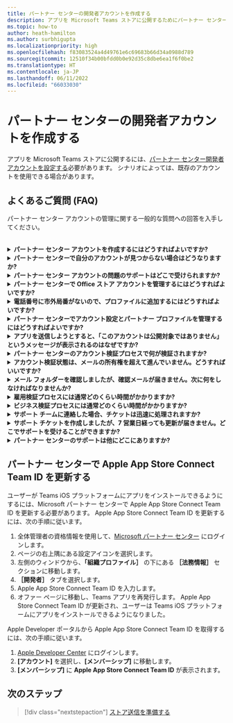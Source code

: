 ```yaml
---
title: パートナー センターの開発者アカウントを作成する
description: アプリを Microsoft Teams ストアに公開するためにパートナー センター開発者アカウントを作成するときの FAQ。
ms.topic: how-to
author: heath-hamilton
ms.author: surbhigupta
ms.localizationpriority: high
ms.openlocfilehash: f83083524a4d49761e6c69683b66d34a0988d789
ms.sourcegitcommit: 12510f34b00bfdd0b0e92d35c8dbe6ea1f6f0be2
ms.translationtype: HT
ms.contentlocale: ja-JP
ms.lasthandoff: 06/11/2022
ms.locfileid: "66033030"
---
```

# <a name="create-a-partner-center-developer-account"></a>パートナー センターの開発者アカウントを作成する

アプリを Microsoft Teams ストアに公開するには、[パートナー センター開発者アカウントを設定する](/office/dev/store/open-a-developer-account)必要があります。 シナリオによっては、既存のアカウントを使用できる場合があります。

## <a name="faq"></a>よくあるご質問 (FAQ)

パートナー センター アカウントの管理に関する一般的な質問への回答を入手してください。

<br>

<details>

<summary><b>パートナー センター アカウントを作成するにはどうすればよいですか?</b></summary>

パートナー センター アカウントは、次のいずれかの方法で作成できます。

* パートナー センターを初めて使用し、Microsoft ネットワーク アカウントをお持ちでない場合は、[パートナー センターの登録ページを使用してアカウントを作成します](/office/dev/store/open-a-developer-account#create-an-account-using-the-partner-center-enrollment-page)。
* 既に Microsoft パートナー ネットワークに登録している場合は、[既存の Microsoft パートナー センターの登録を使用して、パートナー センターから直接アカウントを作成します](/office/dev/store/open-a-developer-account#create-an-account-using-an-existing-partner-center-enrollment)。

<br>

</details>

<details>

<summary><b>パートナー センターで自分のアカウントが見つからない場合はどうなりますか?</b></summary>

[パートナー センターのサポート チケット](https://partner.microsoft.com/support/v2/?stage=1)を開き、次を選択します。

| メニュー | オプション |
| -------   | -------  |
|カテゴリ| 商用マーケットプレース|
| トピック | 一般的なマーケットプレイスのヘルプと使い方の質問 |
| サブトピック| Office アドイン |

<br>

</details>

<details>

<summary><b>パートナー センター アカウントの問題のサポートはどこで受けられますか?</b></summary>

[発行元のサポート ページ](https://aka.ms/marketplacepublishersupport)にアクセスして、問題を検索してください。 ガイダンスが役に立たない場合は、[パートナー センターのサポート チケット](/azure/marketplace/partner-center-portal/support#how-to-open-a-support-ticket)を作成します。

<br>

</details>

<details>

<summary><b>パートナー センターで Office ストア アカウントを管理するにはどうすればよいですか?</b></summary>

詳細については、「[パートナー センターを通じたアカウントの管理](/office/dev/store/manage-account-settings-and-profile)」を参照してください。

<br>

</details>

<details>

<summary><b>電話番号に市外局番がないので、プロファイルに追加するにはどうすればよいですか?</b></summary>

電話番号には、国番号、市外局番、電話番号の 3 つの部分があります。 電話番号に市外局番が含まれていない場合は、2 番目のボックスを空のままにして、3 番目のボックスに入力します。

<br>

</details>

<details>

<summary><b>パートナー センターでアカウント設定とパートナー プロファイルを管理するにはどうすればよいですか?</b></summary>

詳細については、「[アカウント設定とプロファイル情報の管理](/windows/uwp/publish/manage-account-settings-and-profile#additional-settings-and-info)」を参照してください。

<br>

</details>

<details>

<summary><b>アプリを送信しようとすると、「このアカウントは公開対象ではありません」というメッセージが表示されるのはなぜですか?</b></summary>

[アカウント認証状態](/partner-center/verification-responses)が保留中であるため、このエラー メッセージが表示されました。 パートナー センターの[ダッシュボード](https://partner.microsoft.com/dashboard)で状態を確認してください。 **[設定]** 歯車アイコンを選択し、**[開発者設定] > [アカウント] > [アカウント設定]** を選択します。

![パートナー センターの検証状態](~/assets/images/partner-center-verification-status.png)

<br>

</details>

<details>

<summary><b>パートナー センターのアカウント検証プロセスで何が検証されますか?</b></summary>

検証領域には、**メールの所有権**、**雇用**、**ビジネス** の 3 つがあります。 詳細については、「[検証内容と対応方法](/partner-center/verification-responses#what-is-verified-and-how-to-respond)」を参照してください。

主な連絡先、グローバル管理者、またはアカウント管理者の場合は、プロフィール ページで検証状態を監視し、進行状況を追跡できます。

検証プロセスが完了すると、プロフィール ページの登録状態が *保留中* から *承認済み* に変わります。 その後、主な連絡先は、数営業日以内に Microsoft からメールを受信します。

<br>

</details>

<details>

<summary><b>アカウント検証状態は、メールの所有権を超えて進んでいません。どうすればいいですか?</b></summary>

**メールの所有権** の検証プロセス中に、確認メールが主な連絡先に送信されます。 主な連絡先の受信トレイで、件名 "**必要なアクション: Microsoft でメール アカウントを確認し**、メールの検証プロセスを完了してください" の **maccount@microsoft.com** からのメールを確認してください。 確認メールは、パートナー センターのアカウント設定に記載されているアドレスに送信されます。

メールの検証プロセスについては、次の点に注意してください。

* メール検証リンクは 7 日間のみ有効です。
* パートナーのプロフィール ページにアクセスし、**[確認メールの再送信]** リンクを選択すると、メールの再送信を要求できます。
* メールを確実に受信するには、安全なドメインとして **microsoft.com** を安全にリストし、迷惑メール フォルダーを確認します。

<br>

</details>

<details>

<summary><b>メール フォルダーを確認しましたが、確認メールが届きません。次に何をしなければなりませんか?</b></summary>

以下の操作を試してください。

* 迷惑メール フォルダーを確認してください。
* ブラウザーのキャッシュをクリアし、パートナー センター アカウントのダッシュボードに移動して、**[確認メールを再送信]** を選択します。
* 別のブラウザーから **[確認メールの再送信]** リンクにアクセスしてみてください。
* IT 部門と協力して、確認メールがメール サーバーによってブロックされていないことを確認します。
* サーバーのスパム フィルターを調整して、**maccount@microsoft.com** からのすべてのメールを許可または安全にリストします。

<br>

</details>

<details>

<summary><b>雇用検証プロセスには通常どのくらい時間がかかりますか?</b></summary>

提出されたすべての詳細が正しければ、雇用検証プロセスは完了するのに約 2 時間かかります。

<br>

</details>

<details>

<summary><b>ビジネス検証プロセスには通常どのくらい時間がかかりますか?</b></summary>

必要な書類がすべて提出された場合、ビジネスの検証が完了するまでに 1 - 2 営業日かかります。

<br>

</details>

<details>

<summary><b>サポート チームに連絡した場合、チケットは迅速に処理されますか?</b></summary>

サポート チケットは 1 週間で解決されます。 サポート チケットの作成時に提供したメール アドレスに送信された更新を確認します。

<br>

</details>

<details>

<summary><b>サポート チケットを作成しましたが、7 営業日経っても更新が届きません。どこでサポートを受けることができますか?</b></summary>

次の詳細を記載したメールを <a href="mailto:teamsubm@microsoft.com">teamsubm@microsoft.com</a> に送信します。

* **件名**: *アプリ名* のパートナー センター アカウントの問題。
* **メール本文**:
  * サポート チケット番号。
  * 販売者 ID。
  * 問題のスクリーンショット (可能な場合)。

<br>

</details>

<details>

<summary><b>パートナー センターのサポートは他にどこにありますか?</b></summary>

次のリソースも役立ちます。

* [Microsoft 365 アプリの提出に関する FAQ](/office/dev/store/appsource-submission-faq)。
* [商用マーケットプレースのドキュメント](/azure/marketplace/)。

<br>

</details>

## <a name="update-apple-app-store-connect-team-id-on-partner-center"></a>パートナー センターで Apple App Store Connect Team ID を更新する

ユーザーが Teams iOS プラットフォームにアプリをインストールできるようにするには、Microsoft パートナー センターで Apple App Store Connect Team ID を更新する必要があります。 Apple App Store Connect Team ID を更新するには、次の手順に従います。

1. 全体管理者の資格情報を使用して、[Microsoft パートナー センター](https://partner.microsoft.com/dashboard/home) にログインします。
1. ページの右上隅にある設定アイコンを選択します。
1. 左側のウィンドウから、**「組織プロファイル］** の下にある **［法務情報］** セクションに移動します。
1. **［開発者］** タブを選択します。
1. Apple App Store Connect Team ID を入力します。
1. オファー ページに移動し、Teams アプリを再発行します。
   Apple App Store Connect Team ID が更新され、ユーザーは Teams iOS プラットフォームにアプリをインストールできるようになりました。

Apple Developer ポータルから Apple App Store Connect Team ID を取得するには、次の手順に従います。

1. [Apple Developer Center](https://developer.apple.com/) にログインします。
1. **[アカウント]** を選択し、**[メンバーシップ]** に移動します。
1. **[メンバーシップ]** に **Apple App Store Connect Team ID** が表示されます。

## <a name="next-step"></a>次のステップ

> [!div class="nextstepaction"]
> [ストア送信を準備する](~/concepts/deploy-and-publish/appsource/prepare/submission-checklist.md)
